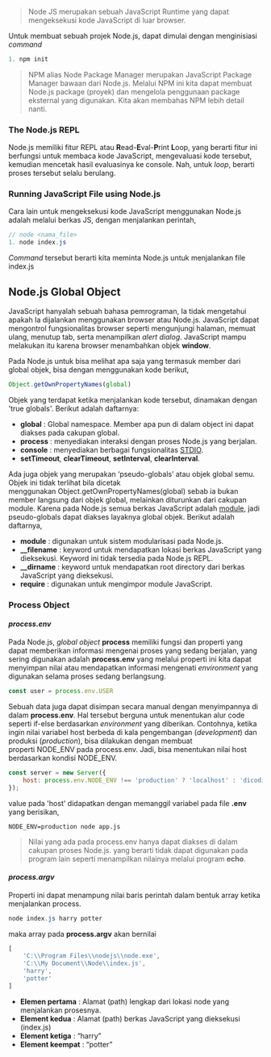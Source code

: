 >   Node JS merupakan sebuah JavaScript Runtime yang dapat mengeksekusi kode JavaScript di luar browser.

Untuk membuat sebuah projek Node.js, dapat dimulai dengan menginisiasi *command* 

```powershell
1. npm init
```

>   NPM alias Node Package Manager merupakan JavaScript Package Manager bawaan dari Node.js. Melalui NPM ini kita dapat membuat Node.js package (proyek) dan mengelola penggunaan package eksternal yang digunakan. Kita akan membahas NPM lebih detail nanti.

### The Node.js REPL

Node.js memiliki fitur REPL atau **R**ead-**E**val-**P**rint **L**oop, yang berarti fitur ini berfungsi untuk membaca kode JavaScript, mengevaluasi kode tersebut, kemudian mencetak hasil evaluasinya ke console. Nah, untuk _loop_, berarti proses tersebut selalu berulang.

### Running JavaScript File using Node.js

Cara lain untuk mengeksekusi kode JavaScript menggunakan Node.js adalah melalui berkas JS, dengan menjalankan perintah,

```java
// node <nama_file>
1. node index.js
```

*Command* tersebut berarti kita meminta Node.js untuk menjalankan file index.js

## Node.js Global Object

JavaScript hanyalah sebuah bahasa pemrograman, Ia tidak mengetahui apakah Ia dijalankan menggunakan browser atau Node.js. JavaScript dapat mengontrol fungsionalitas browser seperti mengunjungi halaman, memuat ulang, menutup tab, serta menampilkan *alert* *dialog*. JavaScript mampu melakukan itu karena browser menambahkan objek **window**.

Pada Node.js untuk bisa melihat apa saja yang termasuk member dari global objek, bisa dengan menggunakan kode berikut,

```javascript
Object.getOwnPropertyNames(global)
```

Objek yang terdapat ketika menjalankan kode tersebut, dinamakan dengan 'true globals'. Berikut adalah daftarnya:

- **global** : Global namespace. Member apa pun di dalam object ini dapat diakses pada cakupan global.
- **process** : menyediakan interaksi dengan proses Node.js yang berjalan.
- **console** : menyediakan berbagai fungsionalitas [STDIO](http://www.cplusplus.com/reference/cstdio/).
- **setTimeout**, **clearTimeout**, **setInterval**, **clearInterval**.

Ada juga objek yang merupakan ‘pseudo-globals’ atau objek global semu. Objek ini tidak terlihat bila dicetak menggunakan Object.getOwnPropertyNames(global) sebab ia bukan member langsung dari objek global, melainkan diturunkan dari cakupan module. Karena pada Node.js semua berkas JavaScript adalah [module](https://javascript.info/modules-intro), jadi pseudo-globals dapat diakses layaknya global objek. Berikut adalah daftarnya,

- **module** : digunakan untuk sistem modularisasi pada Node.js.
- **__filename** : keyword untuk mendapatkan lokasi berkas JavaScript yang dieksekusi. Keyword ini tidak tersedia pada Node.js REPL.
- **__dirname** : keyword untuk mendapatkan root directory dari berkas JavaScript yang dieksekusi.
- **require** : digunakan untuk mengimpor module JavaScript.

### Process Object

#### *process.env*

Pada Node.js, *global object* **process** memiliki fungsi dan properti yang dapat memberikan informasi mengenai proses yang sedang berjalan, yang sering digunakan adalah **process.env** yang melalui properti ini kita dapat menyimpan nilai atau mendapatkan informasi mengenati *environment* yang digunakan selama proses sedang berlangsung.

```javascript
const user = process.env.USER
```

Sebuah data juga dapat disimpan secara manual dengan menyimpannya di dalam **process.env**. Hal tersebut berguna untuk menentukan alur code seperti if-else berdasarkan *environment* yang diberikan. Contohnya, ketika  ingin nilai variabel host berbeda di kala pengembangan (_development_) dan produksi (_production_), bisa dilakukan dengan membuat properti NODE_ENV pada process.env. Jadi, bisa menentukan nilai host berdasarkan kondisi NODE_ENV.

```javascript
const server = new Server({
	host: process.env.NODE_ENV !== 'production' ? 'localhost' : 'dicoding.com',
});
```

value pada 'host' didapatkan dengan memanggil variabel pada file **.env** yang berisikan,

```environment
NODE_ENV=production node app.js
```

>   Nilai yang ada pada process.env hanya dapat diakses di dalam cakupan proses Node.js. yang berarti tidak dapat digunakan pada program lain seperti menampilkan nilainya melalui program **echo**.

#### *process.argv*

Properti ini dapat menampung nilai baris perintah dalam bentuk array ketika menjalankan process.

```powershell
node index.js harry potter
```

maka array pada **process.argv** akan bernilai

```javascript
[
	'C:\\Program Files\\nodejs\\node.exe',
	'C:\\My Document\\Node\\index.js',
	'harry',
	'potter'
]
```

- **Elemen pertama** : Alamat (path) lengkap dari lokasi node yang menjalankan prosesnya. 
- **Element kedua** : Alamat (path) berkas JavaScript yang dieksekusi (index.js)
- **Element ketiga** : “harry”
- **Element keempat** : “potter”